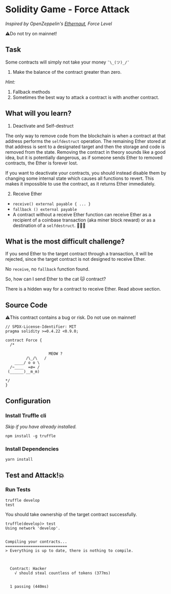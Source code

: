 # Solidity Game - Force Attack

_Inspired by OpenZeppelin's [Ethernaut](https://ethernaut.openzeppelin.com), Force Level_

⚠️Do not try on mainnet!

## Task

Some contracts will simply not take your money `¯\_(ツ)_/¯`

1. Make the balance of the contract greater than zero.

_Hint:_

1. Fallback methods
2. Sometimes the best way to attack a contract is with another contract.

## What will you learn?

1. Deactivate and Self-destruct

The only way to remove code from the blockchain is when a contract at that address performs the `selfdestruct` operation. The remaining Ether stored at that address is sent to a designated target and then the storage and code is removed from the state. Removing the contract in theory sounds like a good idea, but it is potentially dangerous, as if someone sends Ether to removed contracts, the Ether is forever lost.

If you want to deactivate your contracts, you should instead disable them by changing some internal state which causes all functions to revert. This makes it impossible to use the contract, as it returns Ether immediately.

2. Receive Ether

- `receive() external payable { ... }`
- `fallback () external payable`
- A contract without a receive Ether function can receive Ether as a recipient of a coinbase transaction (aka miner block reward) or as a destination of a `selfdestruct`. 😬😬😬

## What is the most difficult challenge?

If you send Ether to the target contract through a transaction, it will be rejected, since the target contract is not designed to receive Ether.

No `receive`, no `fallback` function found.

So, how can I send Ether to the cat 🐱 contract?

There is a hidden way for a contract to receive Ether. Read above section.

## Source Code

⚠️This contract contains a bug or risk. Do not use on mainnet!

```solidity
// SPDX-License-Identifier: MIT
pragma solidity >=0.4.22 <0.9.0;

contract Force {
  /*

                   MEOW ?
         /\_/\   /
    ____/ o o \
  /~____  =ø= /
 (______)__m_m)

*/
}

```

## Configuration

### Install Truffle cli

_Skip if you have already installed._

```
npm install -g truffle
```

### Install Dependencies

```
yarn install
```

## Test and Attack!💥

### Run Tests

```
truffle develop
test
```

You should take ownership of the target contract successfully.

```
truffle(develop)> test
Using network 'develop'.


Compiling your contracts...
===========================
> Everything is up to date, there is nothing to compile.



  Contract: Hacker
    √ should steal countless of tokens (377ms)


  1 passing (440ms)

```
